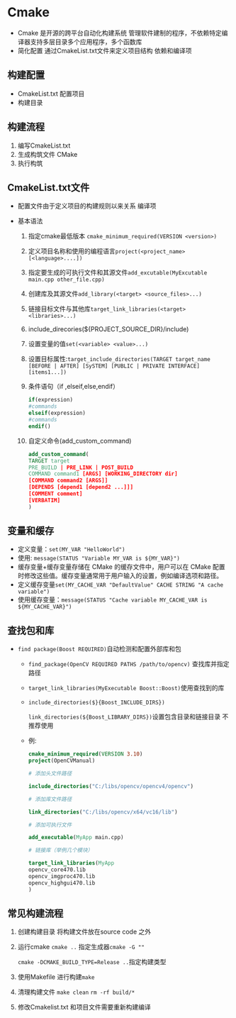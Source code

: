 # Cmake

- Cmake 是开源的跨平台自动化构建系统 管理软件建制的程序，不依赖特定编译器支持多层目录多个应用程序，多个函数库
- 简化配置 通过CmakeList.txt文件来定义项目结构 依赖和编译项

## 构建配置

- CmakeList.txt 配置项目
- 构建目录

## 构建流程

1. 编写CmakeList.txt
2. 生成构筑文件 CMake
3. 执行构筑

## CmakeList.txt文件

- 配置文件由于定义项目的构建规则以来关系 编译项
- 基本语法

  1. 指定cmake最低版本 `cmake_minimum_required(VERSION <version>)`
  2. 定义项目名称和使用的编程语言`project(<project_name>[<language>....])`
  3. 指定要生成的可执行文件和其源文件`add_excutable(MyExcutable main.cpp other_file.cpp)`
  4. 创建库及其源文件`add_library(<target> <source_files>...)`
  5. 链接目标文件与其他库`target_link_libraries(<target> <libraries>...)`
  6. include_direcories(${PROJECT_SOURCE_DIR}/include)
  7. 设置变量的值`set(<variable> <value>...)`
  8. 设置目标属性:`target_include_directories(TARGET target_name [BEFORE | AFTER] [SySTEM] [PUBLIC | PRIVATE INTERFACE] [items1...])`
  9. 条件语句（if ,elseif,else,endif）

        ```cmake
        if(expression)
        #commands
        elseif(expression)
        #commands
        endif()
        ```

  10. 自定义命令(add_custom_command)

        ```cmake
        add_custom_command(
        TARGET target
        PRE_BUILD | PRE_LINK | POST_BUILD
        COMMAND command1 [ARGS] [WORKING_DIRECTORY dir]
        [COMMAND command2 [ARGS]]
        [DEPENDS [depend1 [depend2 ...]]]
        [COMMENT comment]
        [VERBATIM]
        )
        ```

## 变量和缓存

- 定义变量：`set(MY_VAR "HelloWorld")`
- 使用: `message(STATUS "Variable MY_VAR is ${MY_VAR}")`
- 缓存变量+缓存变量存储在 CMake 的缓存文件中，用户可以在 CMake 配置时修改这些值。缓存变量通常用于用户输入的设置，例如编译选项和路径。
- 定义缓存变量`set(MY_CACHE_VAR "DefaultValue" CACHE STRING "A cache variable")`
- 使用缓存变量：`message(STATUS "Cache variable MY_CACHE_VAR is ${MY_CACHE_VAR}")`

## 查找包和库

- `find package(Boost REQUIRED)`自动检测和配置外部库和包

  - `find_package(OpenCV REQUIRED PATHS /path/to/opencv)` 查找库并指定路径
  - `target_link_libraries(MyExecutable Boost::Boost)`使用查找到的库
  - `include_directories($}{Boost_INCLUDE_DIRS})`

    `link_directories(${Boost_LIBRARY_DIRS})`设置包含目录和链接目录 不推荐使用
  - 例:

    ```cmake
    cmake_minimum_required(VERSION 3.10)
    project(OpenCVManual)

    # 添加头文件路径

    include_directories("C:/libs/opencv/opencv4/opencv")

    # 添加库文件路径

    link_directories("C:/libs/opencv/x64/vc16/lib")

    # 添加可执行文件

    add_executable(MyApp main.cpp)

    # 链接库（举例几个模块）

    target_link_libraries(MyApp
    opencv_core470.lib
    opencv_imgproc470.lib
    opencv_highgui470.lib
    )
    ```

## 常见构建流程

1. 创建构建目录 将构建文件放在source code 之外
1. 运行cmake `cmake ..` 指定生成器`cmake -G ""`

   `cmake -DCMAKE_BUILD_TYPE=Release ..`指定构建类型
1. 使用Makefile 进行构建`make`
1. 清理构建文件 `make clean` `rm -rf build/*`
1. 修改Cmakelist.txt 和项目文件需要重新构建编译
